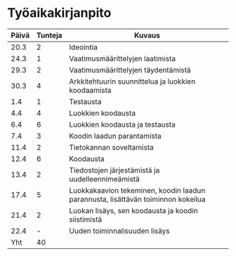 # Työaikakirjanpito

Päivä | Tunteja | Kuvaus
--- | --- | --- 
20.3 | 2 | Ideointia
24.3 | 1 | Vaatimusmäärittelyjen laatimista
29.3 | 2 | Vaatimusmäärittelyjen täydentämistä
30.3 | 4 | Arkkitehtuurin suunnittelua ja luokkien koodaamista
1.4 | 1 | Testausta
4.4 | 4 | Luokkien koodausta
6.4 | 6 | Luokkien koodausta ja testausta
7.4 | 3 | Koodin laadun parantamista
11.4 | 2 | Tietokannan soveltamista
12.4 | 6 | Koodausta
13.4 | 2 | Tiedostojen järjestämistä ja uudelleennimeämistä
17.4 | 5 | Luokkakaavion tekeminen, koodin laadun parannusta, lisättävän toiminnon kokeilua
21.4 | 2 | Luokan lisäys, sen koodausta ja koodin siistimistä
22.4 | - | Uuden toiminnalisuuden lisäys
Yht | 40 |
